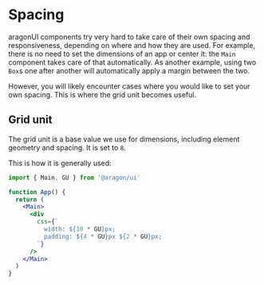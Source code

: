 # Spacing

aragonUI components try very hard to take care of their own spacing and responsiveness, depending on where and how they are used. For example, there is no need to set the dimensions of an app or center it: the `Main` component takes care of that automatically. As another example, using two `Box`s one after another will automatically apply a margin between the two.

However, you will likely encounter cases where you would like to set your own spacing. This is where the grid unit becomes useful.

## Grid unit <a href="#grid-unit" id="grid-unit"></a>

The grid unit is a base value we use for dimensions, including element geometry and spacing. It is set to `8`.

This is how it is generally used:

```jsx
import { Main, GU } from '@aragon/ui'

function App() {
  return (
    <Main>
      <div
        css={`
          width: ${10 * GU}px;
          padding: ${4 * GU}px ${2 * GU}px;
        `}
      />
    </Main>
  )
}
```
